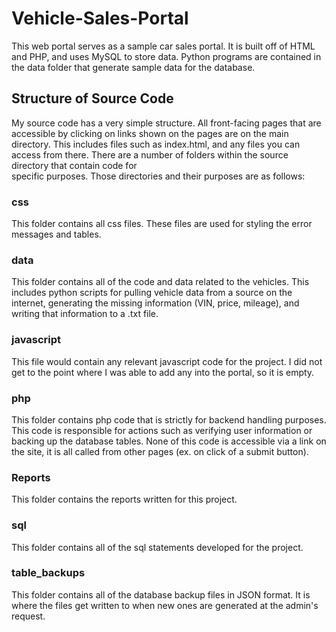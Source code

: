 # Vehicle-Sales-Portal 
This web portal serves as a sample car sales portal. It is built off of HTML and PHP, and uses MySQL to store data. Python programs are contained in the data folder that generate sample data for the database.

## Structure of Source Code
My source code has a very simple structure. All front-facing pages that are
accessible by clicking on links shown on the  pages are on the main directory.
This includes files such as index.html, and any files you can access from there.
There are a number of folders within the source directory that contain code for  
specific purposes. Those directories and their purposes are as follows:

### css
This folder contains all css files. These files are used for styling the error
messages and tables.

### data
This folder contains all of the code and data related to the vehicles. This
includes python scripts for pulling vehicle data from a source on the internet,
generating the missing information (VIN, price, mileage), and writing that
information to a .txt file.

### javascript
This file would contain any relevant javascript code for the project. I did not
get to the point where I was able to add any into the portal, so it is empty.

### php
This folder contains php code that is strictly for backend handling purposes.
This code is responsible for actions such as verifying user information or
backing up the database tables. None of this code is accessible via a link on the site, it is all called from other pages (ex. on click of a submit button).

### Reports
This folder contains the reports written for this project.

### sql
This folder contains all of the  sql statements developed for the project.

### table_backups
This folder contains all of the database backup files in JSON format. It is where the files
get written to when new ones are generated at the admin's request.
